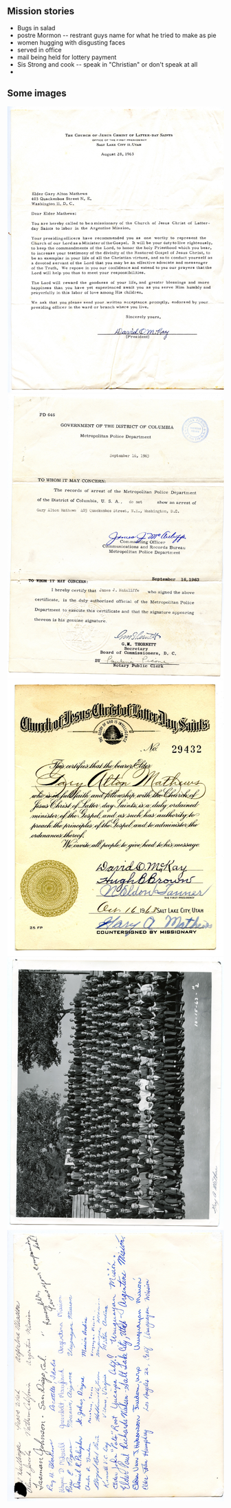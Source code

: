 ## Mission stories
* Bugs in salad
* postre Mormon -- restrant guys name for what he tried to make as pie
* women hugging with disgusting faces
* served in office
* mail being held for lottery payment
* Sis Strong and cook -- speak in "Christian" or don't speak at all
* 

## Some images
![](1963-08-28-Mission-Call-Argentina.jpeg)
![](1963-09-16-Police-DC-Certification.jpeg)
![](1963-10-16-Missionary-Dertificate-duplicate.jpeg)
![](1963-10-15-MTC-missioaries.jpg)
![](1963-10-15-Signatures-back.jpeg)
